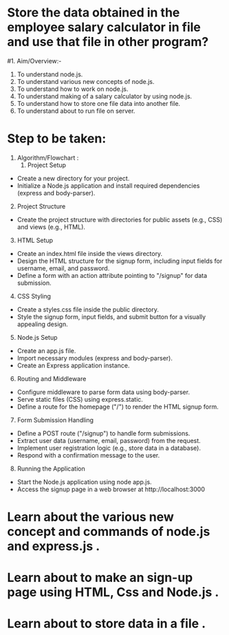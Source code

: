 # Store the data obtained in the employee salary calculator in file and use that file in other program?   
#1.	Aim/Overview:-   
   1.	To understand node.js.   
   2.	To understand various new concepts of node.js.   
   3.	To understand how to work on node.js.   
   4.	To understand making of a salary calculator by using node.js. 
   5.	To understand how to store one file data into another file. 
   6.	To understand about to run file on server.
# Step to be taken:  
   1. Algorithm/Flowchart : 
      1. Project Setup 
   *	Create a new directory for your project. 
   *	Initialize a Node.js application and install required dependencies (express and body-parser). 
   2. Project Structure 
   * Create the project structure with directories for public assets (e.g., CSS) and views (e.g., HTML). 
   3. HTML Setup 
   *	Create an index.html file inside the views directory. 
   *	Design the HTML structure for the signup form, including input fields for username, email, and password. 
   *	Define a form with an action attribute pointing to "/signup" for data submission. 
   4. CSS Styling 
   *	Create a styles.css file inside the public directory. 
   *	Style the signup form, input fields, and submit button for a visually appealing design. 
   5. Node.js Setup 
   *	Create an app.js file. 
   *	Import necessary modules (express and body-parser). 
   *	Create an Express application instance. 
   6. Routing and Middleware 
   *	Configure middleware to parse form data using body-parser. 
   *	Serve static files (CSS) using express.static. 
   *	Define a route for the homepage ("/") to render the HTML signup form. 
   7. Form Submission Handling 
   *	Define a POST route ("/signup") to handle form submissions. 
   *	Extract user data (username, email, password) from the request. 
   *	Implement user registration logic (e.g., store data in a database). 
   *	Respond with a confirmation message to the user. 
   8. Running the Application 
   *	Start the Node.js application using node app.js. 
   *	Access the signup page in a web browser at http://localhost:3000
# Learn about the various new concept and commands of node.js and express.js . 
# Learn about to make an sign-up page using HTML, Css and Node.js . 
# Learn about to store data in a file . 


